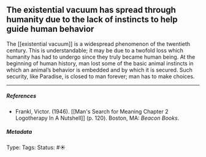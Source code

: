 ## The existential vacuum has spread through humanity due to the lack of instincts to help guide human behavior # 

The [[existential vacuum]] is a widespread phenomenon of the twentieth century. This is understandable; it may be due to a twofold loss which humanity has had to undergo since they truly became human being. At the beginning of human history, man lost some of the basic animal instincts in which an animal’s behavior is embedded and by which it is secured. Such security, like Paradise, is closed to man forever; man has to make choices.

___

##### References

- Frankl, Victor. (1946). [[Man's Search for Meaning Chapter 2 Logotherapy In A Nutshell]] (p. 120). Boston, MA: _Beacon Books_. 

##### Metadata

Type: 
Tags:
Status: #☀️ 
